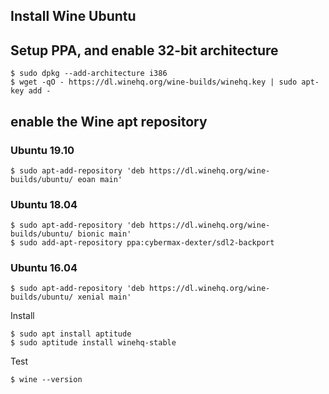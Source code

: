## Install Wine Ubuntu

## Setup PPA, and enable 32-bit architecture

```shell
$ sudo dpkg --add-architecture i386
$ wget -qO - https://dl.winehq.org/wine-builds/winehq.key | sudo apt-key add -
```

## enable the Wine apt repository

###  Ubuntu 19.10 
```shell
$ sudo apt-add-repository 'deb https://dl.winehq.org/wine-builds/ubuntu/ eoan main'
```

###  Ubuntu 18.04 
```shell
$ sudo apt-add-repository 'deb https://dl.winehq.org/wine-builds/ubuntu/ bionic main'
$ sudo add-apt-repository ppa:cybermax-dexter/sdl2-backport
```

###  Ubuntu 16.04 
```shell
$ sudo apt-add-repository 'deb https://dl.winehq.org/wine-builds/ubuntu/ xenial main'
```
Install

```shell
$ sudo apt install aptitude
$ sudo aptitude install winehq-stable
```

Test
```shell
$ wine --version
```